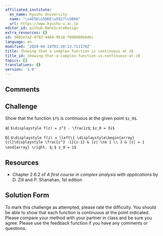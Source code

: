 ```yaml
---
affiliated_institute:
  en_name: Kyushu University
  name: "\u4E5D\u5DDE\u5927\u5B66"
  url: https://www.kyushu-u.ac.jp
editor_id: github.NanoScaleDesign
extra_resources: {}
id: 3002e7a2-9703-4464-9618-f098800b046c
language: en
modified: '2020-04-14T01:10:13.711178Z'
title: Showing that a complex function is continuous at z0
title_id: showing-that-a-complex-function-is-continuous-at-z0
topics: []
translations: {}
version: '1.0'
---
```


## Comments



## Challenge
Show that the function `$f$` is continuous at the given point `$z_0$`.

a)  `$\displaystyle f(z) = z^3 - \frac1z$`; `$z_0 = 3i$`
   
b)  `$\displaystyle f(z) = \left\{ \displaystyle\begin{array}{cl}\displaystyle \frac{z^3 -1}{z-1} & |z| \ne 1 \\ 3 & |z| = 1 \end{array} \right. $`; `$ z_0 = 1$`
   
<!-- c) `$\displaystyle f(z) = \frac{{\rm Re}(z)}{z + iz} - 2z^2$`; `$ z_0 = e^{i \frac\pi4}$` -->


## Resources
- Chapter 2.6.2 of *A first course in complex analysis with applications* by D. Zill and P. Shanahan, 1st edition


## Solution Form
To mark this challenge as attempted, please rate the difficulty.
You should be able to show that each function is continuous at the point indicated.
Please compare your method with your partner in class and be sure you agree.
Please use the feedback function if you have any comments or questions.
